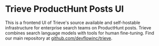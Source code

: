 # Trieve ProductHunt Posts UI

This is a frontend UI of Trieve's source available and self-hostable infrastructure for enterprise search teams on ProductHunt posts. Trieve combines search language models with tools for human fine-tuning. Find our main repository at [github.com/devflowinc/trieve](https://github.com/devflowinc/trieve).
